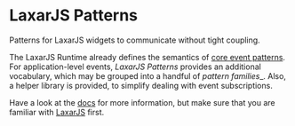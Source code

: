 # LaxarJS Patterns

Patterns for LaxarJS widgets to communicate without tight coupling.

The LaxarJS Runtime already defines the semantics of [core event patterns](//github.com/LaxarJS/laxar/tree/master/docs/manuals/events.md#core-patterns).
For application-level events, _LaxarJS Patterns_ provides an additional vocabulary, which may be grouped into a handful of _pattern families__.
Also, a helper library is provided, to simplify dealing with event subscriptions.

Have a look at the [docs](docs/) for more information, but  make sure that you are familiar with [LaxarJS](//github.com/LaxarJS/laxar) first.
